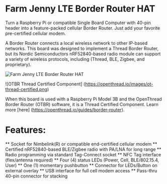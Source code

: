 # Farm Jenny LTE Border Router HAT
Turn a Raspberry Pi or compatible Single Board Computer with 40-pin header into a feature-packed cellular Border Router. Just add your favorite pre-certified cellular modem.

A Border Router connects a local wireless network to other IP-based networks. This board was designed to implement a Thread Border Router, but its Nordic Semiconductors nRF52840-based radio module can support a variety of wireless protocols, including (Thread, BLE, Zigbee, and proprietary).

![Farm Jenny LTE Border Router HAT](https://github.com/farmjenny/FarmJenny_LTE_Border_Router_Hat/blob/master/images/PCB_ASSY_WITHOUT_MODULE.png)

![OTBR Thread Certified Component] (https://openthread.io/images/ot-thread-certified.png)

When this board is used with a Raspberry Pi Model 3B and the OpenThread Border Router (OTBR) software, it is a Thread Certified Component. Learn more [here] (https://openthread.io/guides/border-router).

# Features:
** Socket for Nimbelink(R) or compatible end-certified cellular modem
** Certified nRF52840-based BLE/Zigbee radio with PA/LNA for long range
** Radio programming via standard Tag-Connect socket
** NFC Tag interface (flex/antenna required)
** Four (4) status LEDs (Power, Cell, BLE/802.15.4, User)
** One (1) momentary pushbutton
** Connector for LEDs/Button on external overlay
** USB interface for full cell modem access
** Pass-thru 40-pin connector for stacking
